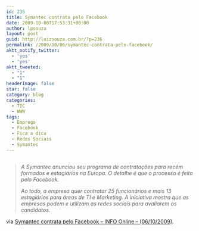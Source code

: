 ```yaml
---
id: 236
title: Symantec contrata pelo Facebook
date: 2009-10-06T17:53:31+00:00
author: lpsouza
layout: post
guid: http://luizsouza.com.br/?p=236
permalink: /2009/10/06/symantec-contrata-pelo-facebook/
aktt_notify_twitter:
  - 'yes'
  - 'yes'
aktt_tweeted:
  - "1"
  - "1"
headerImage: false
star: false
category: blog
categories:
  - TIC
  - WWW
tags:
  - Emprego
  - Facebook
  - Fica a dica
  - Redes Sociais
  - Symantec
---
```

<p style="text-align: center">
  <a href="http://info.abril.com.br/noticias/carreira/symantec-contrata-pelo-facebook-06102009-31.shl"><img src="http://ihcenter.com.br/luizsouza/files/2009/10/Facebook-20091006140146.jpg" alt="" /></a>
</p>

> _A Symantec anunciou seu programa de contratações para recém formados e estagiários na Europa. O detalhe é que o processo é feito pelo Facebook._
> 
> _Ao todo, a empresa quer contratar 25 funcionários e mais 13 estagiários para áreas de TI e Marketing. A iniciativa mostra que as empresas podem e utilizam as redes sociais para avaliarem os candidatos._

via [Symantec contrata pelo Facebook &#8211; INFO Online &#8211; (06/10/2009)](http://info.abril.com.br/noticias/carreira/symantec-contrata-pelo-facebook-06102009-31.shl).